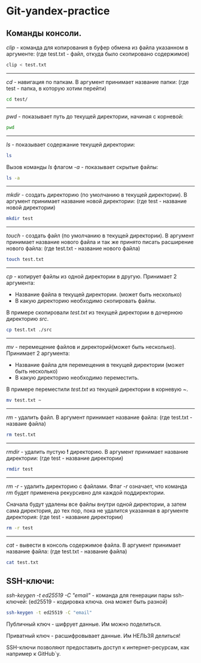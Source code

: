 # Git-yandex-practice

## Команды консоли.
*clip* - команда для копирования в буфер обмена из файла указанном в аргументе: (где test.txt - файл, откуда было скопировано содержимое)
```bash
clip < test.txt
```
---
*cd* - навигация по папкам. В аргумент принимает название папки: (где test - папка, в которую хотим перейти)
```bash
cd test/ 
```
---
*pwd* - показывает путь до текущей директории, начиная с корневой:
```bash
pwd
```
---
*ls* - показывает содержание текущей директории:
```bash
ls
```

Вызов команды *ls* флагом *-a* - показывает скрытые файлы:
```bash
ls -a
```
---
*mkdir* - создать директорию (по умолчанию в текущей директории). В аргумент принимает название новой директории: (где test - название новой директории)
```bash
mkdir test
```
---
*touch* - создать файл (по умолчанию в текущей директории). В аргумент принимает название нового файла и так же принято писать расширение нового файла: (где test.txt - название нового файла)
```bash
touch test.txt
```
---
*cp* - копирует файлы из одной директории в другую. Принимает 2 аргумента:
- Название файла в текущей директории. (может быть несколько)
- В какую директорию необходимо скопировать файлы.

В примере скопировали *test.txt* из текущей директории в дочернюю директорию *src*.
```bash
cp test.txt ./src
```
---
*mv* - перемещение файлов и директорий(может быть несколько). Принимает 2 аргумента:
- Название файла для перемещения в текущей директории (может быть несколько)
- В какую директорию необходимо переместить.

В примере переместили *test.txt* из текущей директории в корневую *~*.
```bash
mv test.txt ~
```
---
*rm* - удалить файл. В аргумент принимает название файла: (где test.txt - назваие файла)
```bash
rm test.txt
```
---
*rmdir* - удалить пустую **!** директорию. В аргумент принимает название директории: (где test - название директории)
```bash
rmdir test
```
---
*rm -r* - удалить директорию с файлами. Флаг *-r* означает, что команда *rm* будет применена рекурсивно для каждой поддиректории.

Сначала будут удалены все файлы внутри одной директории, а затем сама директория, 
до тех пор, пока не удалится указанная в аргументе директория: (где test - название директории)
```bash
rm -r test
```
---
*cat* - вывести в консоль содержимое файла. В аргумент принимает название файла: (где test.txt - название файла)
```bash
cat test.txt
```


## SSH-ключи:
*ssh-keygen -t ed25519 -C "email"* - команда для генерации пары ssh-ключей: (ed25519 - кодировка ключа. она может быть разной)
```bash
ssh-keygen -t ed25519 -C "email"
```

Публичный ключ - шифрует данные. Им можно поделиться.

Приватный ключ - расшифровывает данные. Им НЕЛЬЗЯ делиться!

SSH-ключи позволяют предоставить доступ к интернет-ресурсам, как например к GitHub`у.
